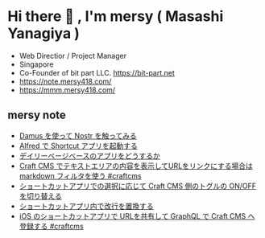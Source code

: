 # Hi there 👋 , I'm mersy ( Masashi Yanagiya )

- Web Directior / Project Manager
- Singapore
- Co-Founder of bit part LLC. https://bit-part.net
- https://note.mersy418.com/
- https://mmm.mersy418.com/

## mersy note
<!-- BLOG-POST-LIST:START -->
- [Damus を使って Nostr を触ってみる](https://note.mersy418.com/article/nostr-damus-app?utm_source=feed)
- [Alfred で Shortcut アプリを起動する](https://note.mersy418.com/article/alfred-gallery-workflows-shortcuts?utm_source=feed)
- [デイリーページベースのアプリをどうするか](https://note.mersy418.com/article/dailypage-app?utm_source=feed)
- [Craft CMS でテキストエリアの内容を表示してURLをリンクにする場合は markdown フィルタを使う #craftcms](https://note.mersy418.com/article/craftcms-link-to-url-by-markdown-filter?utm_source=feed)
- [ショートカットアプリでの選択に応じて Craft CMS 側のトグルの ON/OFF を切り替える](https://note.mersy418.com/article/shortcutapp-craftcms-mutation-lightswtich?utm_source=feed)
- [ショートカットアプリ内で改行を置換する](https://note.mersy418.com/article/shortcut-replace-line?utm_source=feed)
- [iOS のショートカットアプリで URLを共有して GraphQL で Craft CMS へ登録する #craftcms](https://note.mersy418.com/article/ios-shortcut-graphql-craftcms-mutation?utm_source=feed)
<!-- BLOG-POST-LIST:END -->
